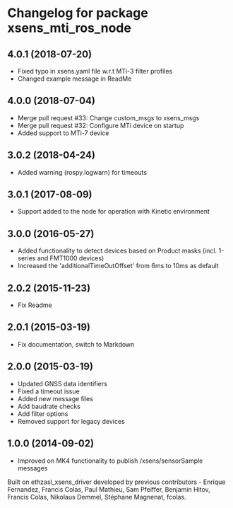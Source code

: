 # Changelog for package xsens_mti_ros_node

## 4.0.1 (2018-07-20)
* Fixed typo in xsens.yaml file w.r.t MTi-3 filter profiles
* Changed example message in ReadMe

## 4.0.0 (2018-07-04)
* Merge pull request #33: Change custom_msgs to xsens_msgs
* Merge pull request #32: Configure MTi device on startup
* Added support to MTi-7 device

## 3.0.2 (2018-04-24)
* Added warning (rospy.logwarn) for timeouts

## 3.0.1 (2017-08-09)
* Support added to the node for operation with Kinetic environment

## 3.0.0 (2016-05-27)
* Added functionality to detect devices based on Product masks (incl. 1-series and FMT1000 devices)
* Increased the 'additionalTimeOutOffset' from 6ms to 10ms as default

## 2.0.2 (2015-11-23)
* Fix Readme

## 2.0.1 (2015-03-19)
* Fix documentation, switch to Markdown

## 2.0.0 (2015-03-19)
* Updated GNSS data identifiers
* Fixed a timeout issue
* Added new message files
* Add baudrate checks
* Add filter options
* Removed support for legacy devices

## 1.0.0 (2014-09-02)
* Improved on MK4 functionality to publish /xsens/sensorSample messages

Built on ethzasl_xsens_driver developed by previous contributors - Enrique Fernandez, Francis Colas, Paul Mathieu, Sam Pfeiffer, 
Benjamin Hitov, Francis Colas, Nikolaus Demmel, Stéphane Magnenat, fcolas.
